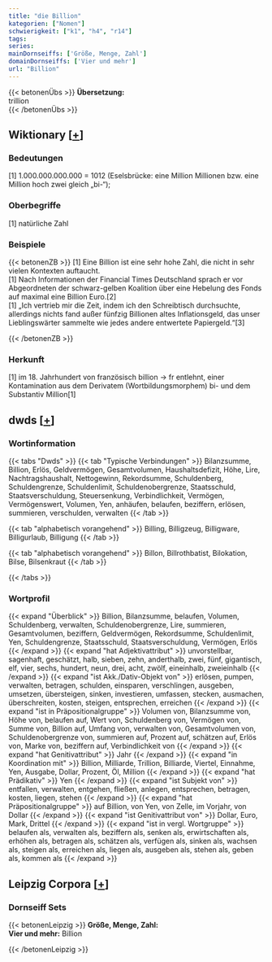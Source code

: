 ```yaml
---
title: "die Billion"
kategorien: ["Nomen"]
schwierigkeit: ["k1", "h4", "r14"]
tags:
series:
mainDornseiffs: ['Größe, Menge, Zahl']
domainDornseiffs: ['Vier und mehr']
url: "Billion"
---
```


{{< betonenÜbs >}}
**Übersetzung:**  
trillion  
{{< /betonenÜbs >}}

## Wiktionary [[+](https://de.wiktionary.org/wiki/Billion)]

### Bedeutungen
[1] 1.000.000.000.000 = 1012 (Eselsbrücke: eine Million Millionen bzw. eine Million hoch zwei gleich „bi-“);  

### Oberbegriffe
[1] natürliche Zahl  

### Beispiele
{{< betonenZB >}}
[1] Eine Billion ist eine sehr hohe Zahl, die nicht in sehr vielen Kontexten auftaucht.  
[1] Nach Informationen der Financial Times Deutschland sprach er vor Abgeordneten der schwarz-gelben Koalition über eine Hebelung des Fonds auf maximal eine Billion Euro.[2]  
[1] „Ich vertrieb mir die Zeit, indem ich den Schreibtisch durchsuchte, allerdings nichts fand außer fünfzig Billionen altes Inflationsgeld, das unser Lieblingswärter sammelte wie jedes andere entwertete Papiergeld.“[3]  

{{< /betonenZB >}}
### Herkunft
[1] im 18. Jahrhundert von französisch billion → fr entlehnt, einer Kontamination aus dem Derivatem (Wortbildungsmorphem) bi- und dem Substantiv Million[1]  



## dwds [[+](https://www.dwds.de/wb/Billion)]

### Wortinformation
{{< tabs "Dwds" >}}
{{< tab "Typische Verbindungen" >}}
Bilanzsumme, Billion, Erlös, Geldvermögen, Gesamtvolumen, Haushaltsdefizit, Höhe, Lire, Nachtragshaushalt, Nettogewinn, Rekordsumme, Schuldenberg, Schuldengrenze, Schuldenlimit, Schuldenobergrenze, Staatsschuld, Staatsverschuldung, Steuersenkung, Verbindlichkeit, Vermögen, Vermögenswert, Volumen, Yen, anhäufen, belaufen, beziffern, erlösen, summieren, verschulden, verwalten
{{< /tab >}}

{{< tab "alphabetisch vorangehend" >}}
Billing, Billigzeug, Billigware, Billigurlaub, Billigung
{{< /tab >}}

{{< tab "alphabetisch vorangehend" >}}
Billon, Billrothbatist, Bilokation, Bilse, Bilsenkraut
{{< /tab >}}

{{< /tabs >}}

### Wortprofil
{{< expand "Überblick" >}} Billion, Bilanzsumme, belaufen, Volumen, Schuldenberg, verwalten, Schuldenobergrenze, Lire, summieren, Gesamtvolumen, beziffern, Geldvermögen, Rekordsumme, Schuldenlimit, Yen, Schuldengrenze, Staatsschuld, Staatsverschuldung, Vermögen, Erlös {{< /expand >}}
{{< expand "hat Adjektivattribut" >}} unvorstellbar, sagenhaft, geschätzt, halb, sieben, zehn, anderthalb, zwei, fünf, gigantisch, elf, vier, sechs, hundert, neun, drei, acht, zwölf, eineinhalb, zweieinhalb {{< /expand >}}
{{< expand "ist Akk./Dativ-Objekt von" >}} erlösen, pumpen, verwalten, betragen, schulden, einsparen, verschlingen, ausgeben, umsetzen, übersteigen, sinken, investieren, umfassen, stecken, ausmachen, überschreiten, kosten, steigen, entsprechen, erreichen {{< /expand >}}
{{< expand "ist in Präpositionalgruppe" >}} Volumen von, Bilanzsumme von, Höhe von, belaufen auf, Wert von, Schuldenberg von, Vermögen von, Summe von, Billion auf, Umfang von, verwalten von, Gesamtvolumen von, Schuldenobergrenze von, summieren auf, Prozent auf, schätzen auf, Erlös von, Marke von, beziffern auf, Verbindlichkeit von {{< /expand >}}
{{< expand "hat Genitivattribut" >}} Jahr {{< /expand >}}
{{< expand "in Koordination mit" >}} Billion, Milliarde, Trillion, Billiarde, Viertel, Einnahme, Yen, Ausgabe, Dollar, Prozent, Öl, Million {{< /expand >}}
{{< expand "hat Prädikativ" >}} Yen {{< /expand >}}
{{< expand "ist Subjekt von" >}} entfallen, verwalten, entgehen, fließen, anlegen, entsprechen, betragen, kosten, liegen, stehen {{< /expand >}}
{{< expand "hat Präpositionalgruppe" >}} auf Billion, von Yen, von Zelle, im Vorjahr, von Dollar {{< /expand >}}
{{< expand "ist Genitivattribut von" >}} Dollar, Euro, Mark, Drittel {{< /expand >}}
{{< expand "ist in vergl. Wortgruppe" >}} belaufen als, verwalten als, beziffern als, senken als, erwirtschaften als, erhöhen als, betragen als, schätzen als, verfügen als, sinken als, wachsen als, steigen als, erreichen als, liegen als, ausgeben als, stehen als, geben als, kommen als {{< /expand >}}

## Leipzig Corpora [[+](https://corpora.uni-leipzig.de/en/res?word=Billion&corpusId=deu_newscrawl-public_2018)]

### Dornseiff Sets
{{< betonenLeipzig >}}
**Größe, Menge, Zahl:**  
**Vier und mehr:** Billion  

{{< /betonenLeipzig >}}
